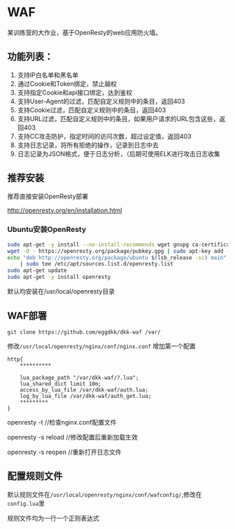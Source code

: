 # WAF
某训练营的大作业，基于OpenResty的web应用防火墙。

## 功能列表：
1. 支持IP白名单和黑名单
2. 通过Cookie和Token绑定，禁止越权
3. 支持指定Cookie和api接口绑定，达到鉴权
4. 支持User-Agent的过滤，匹配自定义规则中的条目，返回403
5. 支持Cookie过滤，匹配自定义规则中的条目，返回403
6. 支持URL过滤，匹配自定义规则中的条目，如果用户请求的URL包含这些，返回403
7. 支持CC攻击防护，指定时间的访问次数，超过设定值，返回403
8. 支持日志记录，将所有拒绝的操作，记录到日志中去
9. 日志记录为JSON格式，便于日志分析，（后期可使用ELK进行攻击日志收集
## 推荐安装
推荐直接安装OpenResty部署

http://openresty.org/en/installation.html

### Ubuntu安装OpenResty

```bash
sudo apt-get -y install --no-install-recommends wget gnupg ca-certificates
wget -O - https://openresty.org/package/pubkey.gpg | sudo apt-key add -
echo "deb http://openresty.org/package/ubuntu $(lsb_release -sc) main" \
    | sudo tee /etc/apt/sources.list.d/openresty.list
sudo apt-get update
sudo apt-get -y install openresty
```

默认均安装在/usr/local/openresty目录

## WAF部署

`git clone https://github.com/eggdkk/dkk-waf /var/`

修改`/usr/local/openresty/nginx/conf/nginx.conf` 增加第一个配置

```nginx
http{
    **********

    lua_package_path "/var/dkk-waf/?.lua";
    lua_shared_dict limit 10m;
    access_by_lua_file /var/dkk-waf/auth.lua;
    log_by_lua_file /var/dkk-waf/auth_get.lua;
    *********
}
```

openresty -t    //检查nginx.conf配置文件

openresty -s reload         //修改配置后重新加载生效

openresty -s reopen         //重新打开日志文件

## 配置规则文件

默认规则文件在`/usr/local/openresty/nginx/conf/wafconfig/`,修改在`config.lua`里

规则文件均为一行一个正则表达式